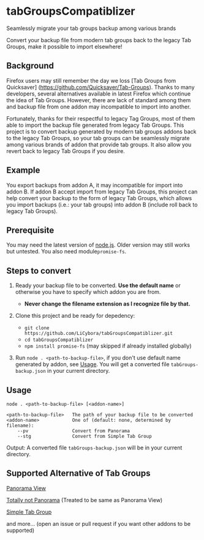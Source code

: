 # tabGroupsCompatiblizer

Seamlessly migrate your tab groups backup among various brands 

Convert your backup file from modern tab groups back to the legacy Tab Groups, 
make it possible to import elsewhere!

## Background

Firefox users may still remember the day we loss [Tab Groups from Quicksaver]
(https://github.com/Quicksaver/Tab-Groups). Thanks to many developers, several 
alternatives available in latest Firefox which continue the idea of Tab Groups. 
However, there are lack of standard among them and backup file from one addon 
may incompatible to import into another.

Fortunately, thanks for their respectful to legacy Tag Groups, most of them able 
to import the backup file generated from legacy Tab Groups. This project is to 
convert backup generated by modern tab groups addons back to the legacy Tab 
Groups, so your tab groups can be seamlessly migrate among various brands of 
addon that provide tab groups. It also allow you revert back to legacy Tab 
Groups if you desire.

## Example

You export backups from addon A, it may incompatible for import into addon B. 
If addon B accept import from legacy Tab Groups, this project can help convert
your backup to the form of legacy Tab Groups, which allows you import backups
(i.e.: your tab groups) into addon B (include roll back to legacy Tab Groups).


## Prerequisite

You may need the latest version of [node.js](https://nodejs.org/en/). Older 
version may still works but untested. You also need module`promise-fs`.

## Steps to convert

1. Ready your backup file to be converted. **Use the default name** or 
otherwise you have to specify which addon you are from.
	- **Never change the filename extension as I recognize file by that.**

2. Clone this project and be ready for depedency:
	- `git clone https://github.com/LiCybora/tabGroupsCompatiblizer.git`
	- `cd tabGroupsCompatiblizer`
	- `npm install promise-fs` (may skipped if already installed globally)

3. Run `node . <path-to-backup-file>`, if you don't use default name generated 
	by addon, see [Usage](https://github.com/LiCybora/tabGroupsCompatiblizer#Usage). 
	You will get a converted file `tabGroups-backup.json` in your current directory.

## Usage
```
node . <path-to-backup-file> [<addon-name>] 

<path-to-backup-file>	The path of your backup file to be converted
<addon-name>			One of (default: none, determined by filename):
	--pv				Convert from Panorama
	--stg				Convert from Simple Tab Group

```

Output: A converted file `tabGroups-backup.json` will be in your current directory.

## Supported Alternative of Tab Groups

[Panorama View](https://github.com/photodiode/panorama-view/)

[Totally not Panorama](https://github.com/nyordanov/panorama) (Treated to be same as Panorama View)

[Simple Tab Group](https://github.com/Drive4ik/simple-tab-groups)

and more... (open an issue or pull request if you want other addons to be supported)
